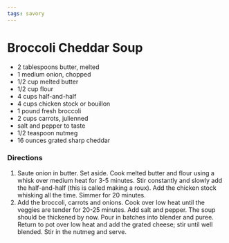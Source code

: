 ```yaml
---
tags: savory
---
```

# Broccoli Cheddar Soup

- 2 tablespoons butter, melted
- 1 medium onion, chopped
- 1/2 cup melted butter
- 1/2 cup flour
- 4 cups half-and-half
- 4 cups chicken stock or bouillon
- 1 pound fresh broccoli
- 2 cups carrots, julienned
- salt and pepper to taste
- 1/2 teaspoon nutmeg
- 16 ounces grated sharp cheddar

### Directions
1. Saute onion in butter. Set aside. Cook melted butter and flour using a whisk over medium heat for 3-5 minutes. Stir constantly and slowly add the half-and-half (this is called making a roux). Add the chicken stock whisking all the time. Simmer for 20 minutes.
2. Add the broccoli, carrots and onions. Cook over low heat until the veggies are tender for 20-25 minutes. Add salt and pepper. The soup should be thickened by now. Pour in batches into blender and puree. Return to pot over low heat and add the grated cheese; stir until well blended. Stir in the nutmeg and serve.
